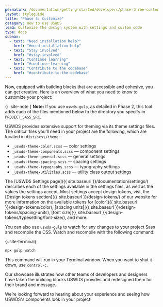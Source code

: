 ```yaml
---
permalink: /documentation/getting-started/developers/phase-three-customize/
layout: styleguide
title: "Phase 3: Customize"
category: How to use USWDS
lead: Customize the design system with settings and custom code
type: docs
subnav:
  - text: "Need installation help?"
    href: "#need-installation-help"
  - text: "Stay involved"
    href: "#stay-involved"
  - text: "Continue learning"
    href: "#continue-learning"
  - text: "Contribute to the codebase"
    href: "#contribute-to-the-codebase"
---
```


Now, equipped with building blocks that are accessible and cohesive, you can get creative. Here is an overview of what you need to know to customize your project: 

{: .site-note }
**Note:** If you use `uswds-gulp`, as detailed in Phase 2, this tool adds each of the files mentioned below to the directory you specify in `PROJECT_SASS_SRC`.

USWDS provides extensive support for theming via its theme settings files. The critical files you'll need in your project are the following, which are located in `dist/scss/theme`:
-	`_uswds-theme-color.scss` — color settings
-	`_uswds-theme-components.scss` — component settings
-	`_uswds-theme-general.scss` — general settings
-	`_uswds-theme-spacing.scss` — spacing settings
- `_uswds-theme-typography.scss` — typography settings
-	`_uswds-theme-utilities.scss` — utility class output settings

The [USWDS Settings page]({{ site.baseurl }}/documentation/settings/) describes each of the settings available in the settings files, as well as the values the settings accept. Most settings accept design tokens, visit the [Design tokens section]({{ site.baseurl }}/design-tokens/) of our website for more information on the available tokens for [color]({{ site.baseurl }}/design-tokens/color), [spacing units]({{ site.baseurl }}/design-tokens/spacing-units), [font size]({{ site.baseurl }}/design-tokens/typesetting/font-size/), and more.

You can also use `uswds-gulp` to watch for any changes to your project Sass and recompile the CSS. Watch and recompile with the following command:

{:.site-terminal}
```bash
npx gulp watch
```

This command will run in your Terminal window. When you want to shut it down, use `control-c`.

Our showcase illustrates how other teams of developers and designers have taken the building blocks USWDS provides and redesigned them for their brand and message.

We’re looking forward to hearing about your experience and seeing how USWDS's components look in your project!

